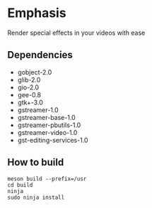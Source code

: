 # Emphasis
Render special effects in your videos with ease
## Dependencies
 * gobject-2.0
 * glib-2.0
 * gio-2.0
 * gee-0.8
 * gtk+-3.0
 * gstreamer-1.0
 * gstreamer-base-1.0
 * gstreamer-pbutils-1.0
 * gstreamer-video-1.0
 * gst-editing-services-1.0
## How to build
``` Shell
meson build --prefix=/usr
cd build
ninja
sudo ninja install
```
